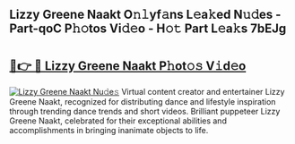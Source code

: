 ## Lizzy Greene Naakt O𝚗𝚕yf𝚊ns L𝚎a𝚔ed N𝚞𝚍es - Part-qoC P𝚑𝚘tos Vi𝚍𝚎o - H𝚘𝚝 Part L𝚎a𝚔s 7bEJg

# <h2><a href="http://kfa05f.oniu.top/?m=Lizzy+Greene+Naakt">🔗👉 🔴 Lizzy Greene Naakt P𝚑ot𝚘𝚜 V𝚒d𝚎o</a></h2>

[![Lizzy Greene Naakt Nu𝚍e𝚜](https://i.imgur.com/0qMVB7G.gif)](http://kfa05f.oniu.top/?m=Lizzy+Greene+Naakt)
Virtual content creator and entertainer Lizzy Greene Naakt, recognized for distributing dance and lifestyle inspiration through trending dance trends and short videos. Brilliant puppeteer Lizzy Greene Naakt, celebrated for their exceptional abilities and accomplishments in bringing inanimate objects to life.  
